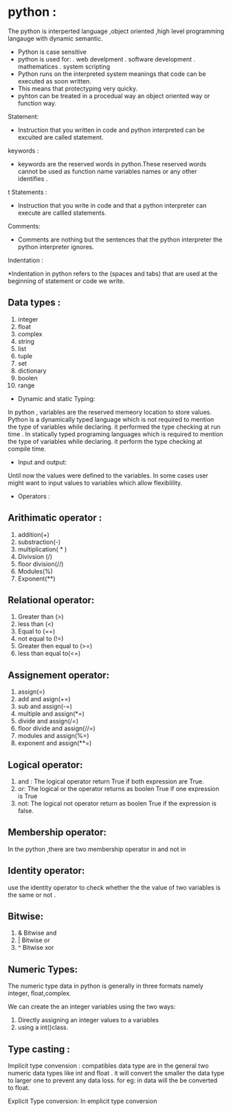 # python :
The python is interperted language ,object oriented ,high level programming langauge with dynamic semantic.
* Python is case sensitive 
* python is used for:
  . web  develpment 
  . software development 
  . mathematices
  . system scripting
* Python runs on the interpreted system meanings that code can be executed as soon written.
* This means  that protectyping very quicky.
* pyhton can be treated in a procedual way an object oriented way or function way.
 
Statement:

* Instruction that you written in code and python interpreted can be excuited are called statement.


keywords :

* keywords are the reserved words in python.These reserved words cannot be used as function name variables names or any other identifies .

t
Statements :

* Instruction that you write in code and that a python interpreter can execute are callled statements.


Comments:

* Comments are nothing but the sentences that the python interpreter the python interpreter ignores.


Indentation :

*Indentation in python refers to the (spaces and tabs) that are used at the beginning of statement or code we write.

## Data types :
1. integer
2. float
3. complex
4. string
5. list
6. tuple
7. set
8. dictionary
9. boolen
10. range


* Dynamic and static Typing:

In python , variables are the reserved memeory location to store values. Python is a dynamically typed language which is not required to mention the type of variables while declaring. it performed the type checking at run time .
In statically typed programing languages which is required to mention the type of variables while declaring. it perform the type checking at compile time.





* Input and output:


Until now the values were defined to the variables. In some cases user might want to input values to variables which allow flexiblility.


* Operators :

## Arithimatic operator :
1. addition(+)
2. substraction(-)
3. multiplication( * )
4. Divivsion (/)
5. floor division(//)
6. Modules(%)
7. Exponent(**)

## Relational operator:
1. Greater than (>)
2. less than (<)
3. Equal to (==)
4. not equal to (!=)
5. Greater then equal to (>=)
6. less than equal to(<=)

## Assignement operator:
1. assign(=)
2. add and asign(+=)
3. sub and assign(-=)
4. multiple and assign(*=)
5. divide and assign(/=)
6. floor divide and assign(//=)
7. modules and assign(%=)
8. exponent and assign(**=)


## Logical operator:
1. and : The logical operator return True if both expression are True.
2. or: The logical or the operator returns as boolen True if one expression is True 
3. not: The logical not operator return as boolen True if the expression is false.



## Membership operator:
In the python ,there are two membership operator in and not in


## Identity operator:
use the identity operator to check whether the the value of two variables is the same or not .

## Bitwise:
1. & Bitwise and 
2. | Bitwise or
3. ^ Bitwise xor



## Numeric Types:
The numeric type data in python is generally in three formats namely integer, float,complex.

We can create the an integer variables using the two ways:
1. Directly assigning an integer values to a variables
2. using a int()class.

## Type casting :

Implicit type convension : compatibles data type are in the general two numeric data types like int and float . it will convert the smaller the data type to larger one to prevent  any data loss. for eg: in data will the be converted to float.

Explicit Type conversion:
In emplicit type conversion 



